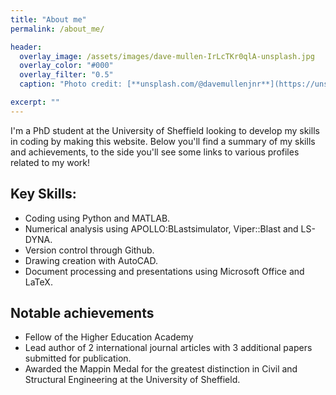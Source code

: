 ```yaml
---
title: "About me"
permalink: /about_me/

header:
  overlay_image: /assets/images/dave-mullen-IrLcTKr0qlA-unsplash.jpg
  overlay_color: "#000"
  overlay_filter: "0.5"
  caption: "Photo credit: [**unsplash.com/@davemullenjnr**](https://unsplash.com/@davemullenjnr)"

excerpt: ""
---
```


I'm a PhD student at the University of Sheffield looking to develop my skills in coding by making this website. Below you'll find a summary of my skills and achievements, to the side you'll see some links to various profiles related to my work!

## Key Skills:
* Coding using Python and MATLAB.
* Numerical analysis using APOLLO:BLastsimulator, Viper::Blast and LS-DYNA.
* Version control through Github.
* Drawing creation with AutoCAD.
* Document processing and presentations using Microsoft Office and LaTeX.

## Notable achievements
* Fellow of the Higher Education Academy
* Lead author of 2 international journal articles with 3 additional papers submitted for publication.
* Awarded the Mappin Medal for the greatest distinction in Civil and Structural Engineering at the University of Sheffield.

